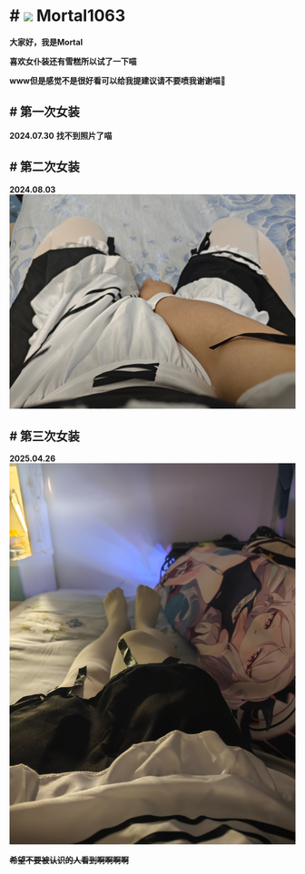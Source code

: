 # # <img src="https://avatars.githubusercontent.com/u/67450665" width="45" /> Mortal1063

**大家好，我是Mortal**

**喜欢女仆装还有雪糕所以试了一下喵**

**www但是感觉不是很好看可以给我提建议请不要喷我谢谢喵🥺**

## # 第一次女装
**2024.07.30**
**找不到照片了喵**

## # 第二次女装
**2024.08.03**
![](./2.jpg)

## # 第三次女装
**2025.04.26**
![](./3.jpg)


**~~希望不要被认识的人看到啊啊啊啊~~**
